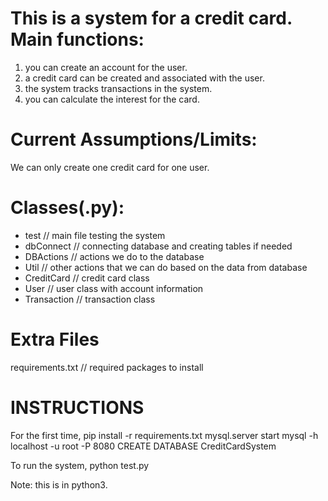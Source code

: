 This is a system for a credit card. 
Main functions:
==============
1. you can create an account for the user.
2. a credit card can be created and associated with the user.
3. the system tracks transactions in the system.
4. you can calculate the interest for the card.

Current Assumptions/Limits:
===========================
We can only create one credit card for one user.

Classes(.py):
============
- test			// main file testing the system
- dbConnect		// connecting database and creating tables if needed
- DBActions		// actions we do to the database
- Util			// other actions that we can do based on the data from database
- CreditCard    // credit card class
- User          // user class with account information
- Transaction   // transaction class

Extra Files
============
requirements.txt 	// required packages to install

INSTRUCTIONS
============
For the first time,
pip install -r requirements.txt
mysql.server start
mysql -h localhost -u root -P 8080
CREATE DATABASE CreditCardSystem

To run the system,
python test.py

Note: this is in python3.